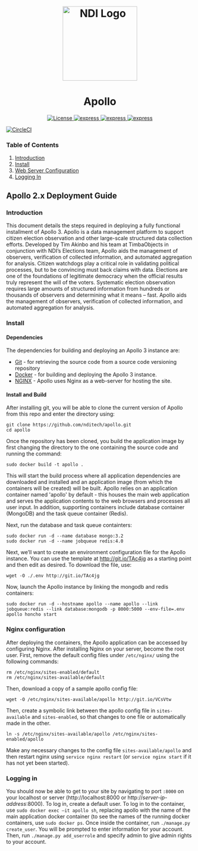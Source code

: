 <h1 align="center">
  <a href="https://www.ndi.org/"><img src="https://www.ndi.org/sites/all/themes/ndi/images/NDI_logo_svg.svg" alt="NDI Logo" width="200"></a>
</h1>

<h1 align="center">
  Apollo
</h1>

  <p align="center">
    <a href="https://github.com/nditech/demgames-debate/blob/master/LICENSE">
      <img src="https://img.shields.io/badge/license-GPL-red.svg" alt="License"/>
    </a>
    <a href="https://www.python.org/">
      <img src="https://img.shields.io/badge/python-v2.7.15-blue.svg" alt="express"/>
    </a>
    <a href="https://docs.mongodb.com/">
      <img src="https://img.shields.io/badge/mongodb-v3.2-blue.svg" alt="express"/>
    </a>
    <a href="https://redis.io/">
      <img src="https://img.shields.io/badge/redis-v4.0-blue.svg" alt="express"/>
    </a>

   </p>
  

[![CircleCI](https://circleci.com/gh/nditech/dev-elections/tree/master.svg?style=svg&circle-token=d73aae2670476f167920a4494b6087a6f8ef49e9)](https://circleci.com/gh/nditech/dev-elections/tree/master)

  ### Table of Contents
  1. [Introduction](#introduction)
  1. [Install](#install)
  1. [Web Server Configuration](#nginx-configuration)
  1. [Logging In](#logging-in)


## Apollo 2.x Deployment Guide

### Introduction

This document details the steps required in deploying a fully functional installment of Apollo 3. Apollo is a data management platform to support citizen election observation and other large-scale structured data collection efforts. Developed by Tim Akinbo and his team at TimbaObjects in conjunction with NDI’s Elections team, Apollo aids the management of observers, verification of collected information, and automated aggregation for analysis. Citizen watchdogs play a critical role in validating political processes, but to be convincing must back claims with data. Elections are one of the foundations of legitimate democracy when the official results truly represent the will of the voters. Systematic election observation requires large amounts of structured information from hundreds or thousands of observers and determining what it means – fast. Apollo aids the management of observers, verification of collected information, and automated aggregation for analysis.


### Install

#### Dependencies

The dependencies for building and deploying an Apollo 3 instance are:
* [Git](https://git-scm.com/book/en/v2/Getting-Started-Installing-Git) - for retrieving the source code from a source code versioning repository
* [Docker](https://docs.docker.com/install/linux/docker-ce/ubuntu/) - for building and deploying the Apollo 3 instance.
* [NGINX](https://www.nginx.com/resources/wiki/start/topics/tutorials/install/) - Apollo uses Nginx as a web-server for hosting the site.


#### Install and Build

After installing git, you will be able to clone the current version of Apollo from this repo and enter the directory using:

```
git clone https://github.com/nditech/apollo.git
cd apollo
```

Once the repository has been cloned, you build the application image by first changing the directory to the one containing the source code and running the command:

`sudo docker build -t apollo .`

This will start the build process where all application dependencies are downloaded and installed and an application image (from which the containers will be created) will be built. Apollo relies on an application container named 'apollo' by default - this houses the main web application and serves the application contents to the web browsers and processes all user input. In addition, supporting containers include database container (MongoDB) and the task queue container (Redis). 

Next, run the database and task queue containters:

```
sudo docker run -d --name database mongo:3.2
sudo docker run -d --name jobqueue redis:4.0
```

Next, we’ll want to create an environment configuration file for the Apollo instance. You can use the template at http://git.io/TAc4jg as a starting point and then edit as desired. To download the file, use:

```
wget -O ./.env http://git.io/TAc4jg
```

Now, launch the Apollo instance by linking the mongodb and redis containers:

```
sudo docker run -d --hostname apollo --name apollo --link jobqueue:redis --link database:mongodb -p 8000:5000 --env-file=.env apollo honcho start
```

### Nginx configuration

After deploying the containers, the Apollo application can be accessed by configuring Nginx. After installing Nginx on your server, become the root user. First, remove the default config files under `/etc/nginx/` using the following commands:

```
rm /etc/nginx/sites-enabled/default
rm /etc/nginx/sites-available/default
```

Then, download a copy of a sample apollo config file:

```
wget -O /etc/nginx/sites-available/apollo http://git.io/VCsVtw 
```

Then, create a symbolic link between the apollo config file in `sites-available` and `sites-enabled`, so that changes to one file or automatically made in the other.

```
ln -s /etc/nginx/sites-available/apollo /etc/nginx/sites-enabled/apollo
```

Make any necessary changes to the config file `sites-available/apollo` and then restart nginx using `service nginx restart` (or `service nginx start` if it has not yet been started).

### Logging in

You should now be able to get to your site by navigating to port `:8000` on your localhost or server (http://localhost:8000 or http://*server-ip-address*:8000). To log in, create a default user. To log in to the container, use `sudo docker exec –it apollo sh`, replacing apollo with the name of the main application docker container (to see the names of the running docker containers, use `sudo docker ps`. Once inside the container, run `./manage.py create_user`. You will be prompted to enter information for your account. Then, run `./manage.py add_userrole` and specify admin to give admin rights to your account.
